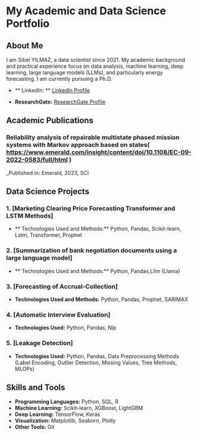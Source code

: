 # My Academic and Data Science Portfolio

## About Me

I am Sibel YILMAZ, a data scientist since 2021. My academic background and practical experience focus on data analysis, machine learning, deep learning, large language models (LLMs), and particularly energy forecasting. I am currently pursuing a Ph.D.

- ** LinkedIn: ** [LinkedIn Profile]( https://www.linkedin.com/in/sibelyilmazb2a34b158/)
  
- **ResearchGate:** [ResearchGate Profile]( https://www.researchgate.net/profile/Sibel-Yilmaz-12)

## Academic Publications

### Reliability analysis of repairable multistate phased mission systems with Markov approach based on states( https://www.emerald.com/insight/content/doi/10.1108/EC-09-2022-0583/full/html )  
   _Published in: Emerald, 2023, SCI 
   
## Data Science Projects

### 1. [Marketing Clearing Price Forecasting Transformer and LSTM Methods]
- ** Technologies Used and Methods:** Python, Pandas, Scikit-learn, Lstm, Transformer, Prophet

### 2. [Summarization of bank negotiation documents using a large language model]
- ** Technologies Used and Methods:** Python, Pandas,Lllm (Llama)

### 3. [Forecasting of Accrual-Collection]

- **Technologies Used and Methods:** Python, Pandas, Prophet, SARIMAX

### 4. [Automatic Interview Evaluation]
- **Technologies Used:** Python, Pandas, Nlp


### 5. [Leakage Detection]

- **Technologies Used:** Python, Pandas, Data Preprocessing Methods (Label Encoding, Outlier Detection, Missing Values, Tree Methods, MLOPs) 

## Skills and Tools

- **Programming Languages:** Python, SQL, R
- **Machine Learning:** Scikit-learn, XGBoost, LightGBM
- **Deep Learning:** TensorFlow, Keras
- **Visualization:** Matplotlib, Seaborn, Plotly
- **Other Tools:** Git
